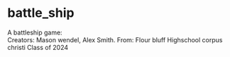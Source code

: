 # battle_ship
A battleship game:  
Creators: Mason wendel, Alex Smith.
From: Flour bluff Highschool corpus christi 
Class of 2024 
